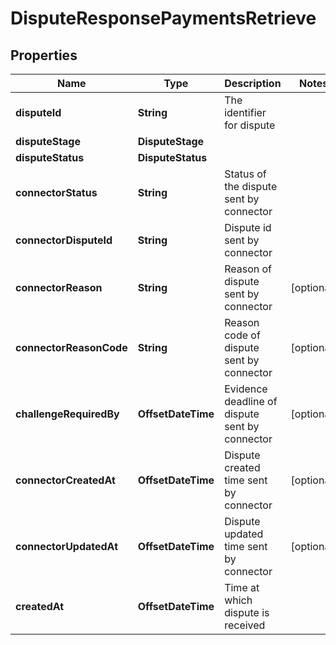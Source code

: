 

# DisputeResponsePaymentsRetrieve


## Properties

| Name | Type | Description | Notes |
|------------ | ------------- | ------------- | -------------|
|**disputeId** | **String** | The identifier for dispute |  |
|**disputeStage** | **DisputeStage** |  |  |
|**disputeStatus** | **DisputeStatus** |  |  |
|**connectorStatus** | **String** | Status of the dispute sent by connector |  |
|**connectorDisputeId** | **String** | Dispute id sent by connector |  |
|**connectorReason** | **String** | Reason of dispute sent by connector |  [optional] |
|**connectorReasonCode** | **String** | Reason code of dispute sent by connector |  [optional] |
|**challengeRequiredBy** | **OffsetDateTime** | Evidence deadline of dispute sent by connector |  [optional] |
|**connectorCreatedAt** | **OffsetDateTime** | Dispute created time sent by connector |  [optional] |
|**connectorUpdatedAt** | **OffsetDateTime** | Dispute updated time sent by connector |  [optional] |
|**createdAt** | **OffsetDateTime** | Time at which dispute is received |  |



